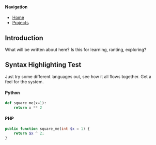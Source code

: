 #### Navigation
* [Home](http://ncdulo.github.io/)
* [Projects](http://ncdulo.github.io/projects)

## Introduction
What will be written about here? Is this for learning, ranting, exploring? 

## Syntax Highlighting Test
Just try some different languages out, see how it all flows together. Get a feel for the system.
#### Python
```python
def square_me(x=1):
    return x ** 2
```

#### PHP
```php
public function square_me(int $x = 1) {
    return $x ^ 2;
}
```
